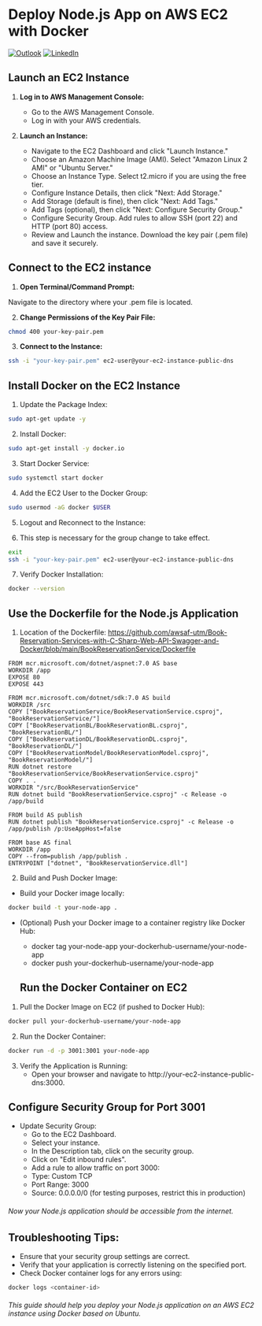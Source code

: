 # Deploy Node.js App on AWS EC2 with Docker

[![Outlook](https://img.shields.io/badge/Outlook-0078D4?style=for-the-badge&logo=microsoft-outlook&logoColor=white)](mailto:engzaman2020@outlook.com) [![LinkedIn](https://img.shields.io/badge/linkedin-%230077B5.svg?style=for-the-badge&logo=linkedin&logoColor=white)](https://www.linkedin.com/in/ahmad-awsaf-uz-zaman/)

## Launch an EC2 Instance

1. **Log in to AWS Management Console:**

	- Go to the AWS Management Console.
	- Log in with your AWS credentials.

2. **Launch an Instance:**

	- Navigate to the EC2 Dashboard and click "Launch Instance."
	- Choose an Amazon Machine Image (AMI). Select "Amazon Linux 2 AMI" or "Ubuntu Server."
	- Choose an Instance Type. Select t2.micro if you are using the free tier.
	- Configure Instance Details, then click "Next: Add Storage."
	- Add Storage (default is fine), then click "Next: Add Tags."
	- Add Tags (optional), then click "Next: Configure Security Group."
	- Configure Security Group. Add rules to allow SSH (port 22) and HTTP (port 80) access.
	- Review and Launch the instance. Download the key pair (.pem file) and save it securely.

## Connect to the EC2 instance

1. **Open Terminal/Command Prompt:**

Navigate to the directory where your .pem file is located.

2. **Change Permissions of the Key Pair File:**
```bash
chmod 400 your-key-pair.pem
```

3. **Connect to the Instance:**
```bash
ssh -i "your-key-pair.pem" ec2-user@your-ec2-instance-public-dns
```

## Install Docker on the EC2 Instance

1. Update the Package Index:
```bash
sudo apt-get update -y
```

2. Install Docker:
```bash
sudo apt-get install -y docker.io
```

3. Start Docker Service:
```bash
sudo systemctl start docker
```

4. Add the EC2 User to the Docker Group:
```bash
sudo usermod -aG docker $USER
```

5. Logout and Reconnect to the Instance:

6. This step is necessary for the group change to take effect.
```bash
exit
ssh -i "your-key-pair.pem" ec2-user@your-ec2-instance-public-dns
```

7. Verify Docker Installation:
```bash
docker --version
 ```
 
## Use the Dockerfile for the Node.js Application
 
1. Location of the Dockerfile:
<https://github.com/awsaf-utm/Book-Reservation-Services-with-C-Sharp-Web-API-Swagger-and-Docker/blob/main/BookReservationService/Dockerfile>


 ```
FROM mcr.microsoft.com/dotnet/aspnet:7.0 AS base
WORKDIR /app
EXPOSE 80
EXPOSE 443

FROM mcr.microsoft.com/dotnet/sdk:7.0 AS build
WORKDIR /src
COPY ["BookReservationService/BookReservationService.csproj", "BookReservationService/"]
COPY ["BookReservationBL/BookReservationBL.csproj", "BookReservationBL/"]
COPY ["BookReservationDL/BookReservationDL.csproj", "BookReservationDL/"]
COPY ["BookReservationModel/BookReservationModel.csproj", "BookReservationModel/"]
RUN dotnet restore "BookReservationService/BookReservationService.csproj"
COPY . .
WORKDIR "/src/BookReservationService"
RUN dotnet build "BookReservationService.csproj" -c Release -o /app/build

FROM build AS publish
RUN dotnet publish "BookReservationService.csproj" -c Release -o /app/publish /p:UseAppHost=false

FROM base AS final
WORKDIR /app
COPY --from=publish /app/publish .
ENTRYPOINT ["dotnet", "BookReservationService.dll"]
```


2. Build and Push Docker Image: 
 
- Build your Docker image locally:
```bash
docker build -t your-node-app .
```

- (Optional) Push your Docker image to a container registry like Docker Hub:
	- docker tag your-node-app your-dockerhub-username/your-node-app
	- docker push your-dockerhub-username/your-node-app

  ## Run the Docker Container on EC2
  
1. Pull the Docker Image on EC2 (if pushed to Docker Hub):
```bash
docker pull your-dockerhub-username/your-node-app
```

2. Run the Docker Container:
```bash
docker run -d -p 3001:3001 your-node-app
```

3. Verify the Application is Running:
	- Open your browser and navigate to http://your-ec2-instance-public-dns:3000.

## Configure Security Group for Port 3001

- Update Security Group:
	- Go to the EC2 Dashboard.
	- Select your instance.
	- In the Description tab, click on the security group.
	- Click on "Edit inbound rules".
	- Add a rule to allow traffic on port 3000:
	- Type: Custom TCP
	- Port Range: 3000
	- Source: 0.0.0.0/0 (for testing purposes, restrict this in production)

###### Now your Node.js application should be accessible from the internet.

## Troubleshooting Tips:
- Ensure that your security group settings are correct.
- Verify that your application is correctly listening on the specified port.
- Check Docker container logs for any errors using:
```bash
docker logs <container-id>
```
###### This guide should help you deploy your Node.js application on an AWS EC2 instance using Docker based on Ubuntu.

 
